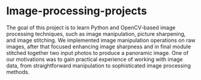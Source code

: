 # Image-processing-projects
The goal of this project is to learn Python and OpenCV-based image processing techniques, such as image manipulation, picture sharpening, and image stitching. We implemented image manipulation operations on raw images, after that focused enhancing image sharpness and in final module stitched together two input photos to produce a panoramic image. One of our motivations was to gain practical experience of working with image data, from straightforward manipulation to sophisticated image processing methods.
